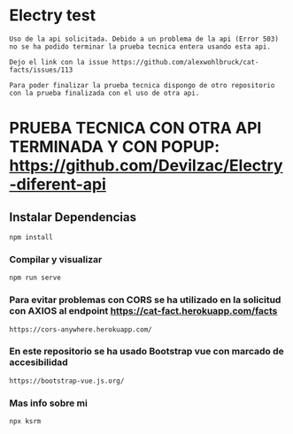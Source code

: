# Electry test
```
Uso de la api solicitada. Debido a un problema de la api (Error 503) no se ha podido terminar la prueba tecnica entera usando esta api. 

Dejo el link con la issue https://github.com/alexwohlbruck/cat-facts/issues/113

Para poder finalizar la prueba tecnica dispongo de otro repositorio con la prueba finalizada con el uso de otra api.
```

# PRUEBA TECNICA CON OTRA API TERMINADA Y CON POPUP: https://github.com/Devilzac/Electry-diferent-api

## Instalar Dependencias

```
npm install
```

### Compilar y visualizar

```
npm run serve
```

### Para evitar problemas con CORS se ha utilizado en la solicitud con AXIOS al endpoint https://cat-fact.herokuapp.com/facts

```
https://cors-anywhere.herokuapp.com/
```
### En este repositorio se ha usado Bootstrap vue con marcado de accesibilidad

```
https://bootstrap-vue.js.org/
```

### Mas info sobre mi

```
npx ksrm
```
